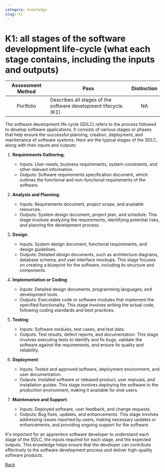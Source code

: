 ```yaml
---
category: knowledge
slug: k1
---
```


# K1: all stages of the software development life-cycle (what each stage contains, including the inputs and outputs)

<!-- prettier-ignore -->
| Assessment Method | Pass | Distinction |
| :---: | --- | :---: |
| Portfolio | Describes all stages of the software development lifecycle. (K1) | NA |

The software development life cycle (SDLC) refers to the process followed to
develop software applications. It consists of various stages or phases that help
ensure the successful planning, creation, deployment, and maintenance of
software systems. Here are the typical stages of the SDLC, along with their
inputs and outputs:

1. **Requirements Gathering**:

   - Inputs: User needs, business requirements, system constraints, and other
     relevant information.
   - Outputs: Software requirements specification document, which outlines the
     functional and non-functional requirements of the software.

2. **Analysis and Planning**:

   - Inputs: Requirements document, project scope, and available resources.
   - Outputs: System design document, project plan, and schedule. This stage
     involves analyzing the requirements, identifying potential risks, and
     planning the development process.

3. **Design**:

   - Inputs: System design document, functional requirements, and design
     guidelines.
   - Outputs: Detailed design documents, such as architecture diagrams, database
     schema, and user interface mockups. This stage focuses on creating a
     blueprint for the software, including its structure and components.

4. **Implementation or Coding**:

   - Inputs: Detailed design documents, programming languages, and development
     tools.
   - Outputs: Executable code or software modules that implement the specified
     functionality. This stage involves writing the actual code, following
     coding standards and best practices.

5. **Testing**:

   - Inputs: Software modules, test cases, and test data.
   - Outputs: Test results, defect reports, and documentation. This stage
     involves executing tests to identify and fix bugs, validate the software
     against the requirements, and ensure its quality and reliability.

6. **Deployment**:

   - Inputs: Tested and approved software, deployment environment, and user
     documentation.
   - Outputs: Installed software or released product, user manuals, and
     installation guides. This stage involves deploying the software to the
     production environment, making it available for end-users.

7. **Maintenance and Support**:
   - Inputs: Deployed software, user feedback, and change requests.
   - Outputs: Bug fixes, updates, and enhancements. This stage involves
     addressing issues reported by users, making necessary updates or
     enhancements, and providing ongoing support for the software.

It's important for an apprentice software developer to understand each stage of
the SDLC, the inputs required for each stage, and the expected outputs. This
knowledge helps ensure that the developer can contribute effectively to the
software development process and deliver high-quality software products.

[Back](../README.md)
